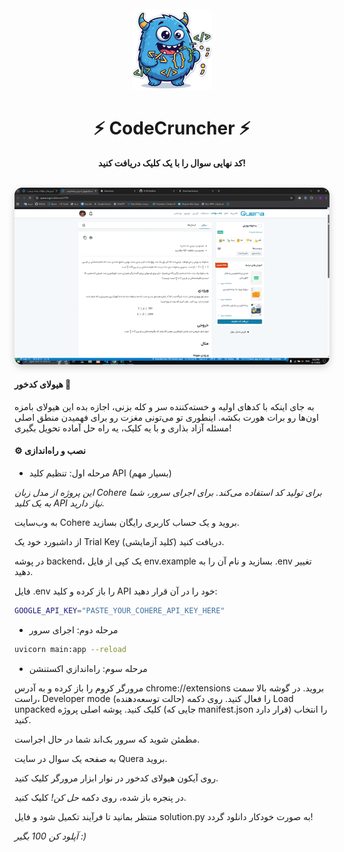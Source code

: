 <div align="center">
<img src="icon.png" alt="لوگوی پاسخ‌یار کوئرا" width="128" style="margin-top:10px;" />
<h1>⚡ CodeCruncher ⚡</h1>
<p><b>کد نهایی سوال را با یک کلیک دریافت کنید!</b></p>
<br>
<!-- دموی گیف -->
<img src="solve.gif" alt="دموی پاسخ‌یار کوئرا" style="border-radius:12px; box-shadow:0 4px 12px rgba(0,0,0,0.2);" />



<!-- لوگو -->


</div>


#### هیولای کدخور 👹
به جای اینکه با کدهای اولیه و خسته‌کننده سر و کله بزنی، اجازه بده این هیولای بامزه اون‌ها رو برات هورت بکشه. اینطوری تو می‌تونی مغزت رو برای فهمیدن منطق اصلی مسئله آزاد بذاری و با یه کلیک، یه راه حل آماده تحویل بگیری!

#### ⚙️ نصب و راه‌اندازی

- مرحله اول: تنظیم کلید API (بسیار مهم)

_این پروژه از مدل زبان Cohere برای تولید کد استفاده می‌کند. برای اجرای سرور، شما به یک کلید API نیاز دارید._

به وب‌سایت Cohere بروید و یک حساب کاربری رایگان بسازید.

از داشبورد خود یک Trial Key (کلید آزمایشی) دریافت کنید.

در پوشه backend، یک کپی از فایل env.example بسازید و نام آن را به .env تغییر دهید.

فایل .env را باز کرده و کلید API خود را در آن قرار دهید:
```bash
GOOGLE_API_KEY="PASTE_YOUR_COHERE_API_KEY_HERE"
```
- مرحله دوم: اجرای سرور
```bash
uvicorn main:app --reload
```

- مرحله سوم: راه‌اندازي اكستنشن

مرورگر کروم را باز کرده و به آدرس chrome://extensions بروید.
در گوشه بالا سمت راست، Developer mode (حالت توسعه‌دهنده) را فعال کنید.
روی دکمه Load unpacked کلیک کنید.
پوشه اصلی پروژه (جایی که manifest.json قرار دارد) را انتخاب کنید.

مطمئن شوید که سرور بک‌اند شما در حال اجراست.

به صفحه یک سوال در سایت Quera بروید.

روی آیکون هیولای کدخور در نوار ابزار مرورگر کلیک کنید.

در پنجره باز شده، روی دکمه _حل کن!_ کلیک کنید.

منتظر بمانید تا فرآیند تکمیل شود و فایل solution.py به صورت خودکار دانلود گردد!

_آپلود کن 100 بگیر :)_

